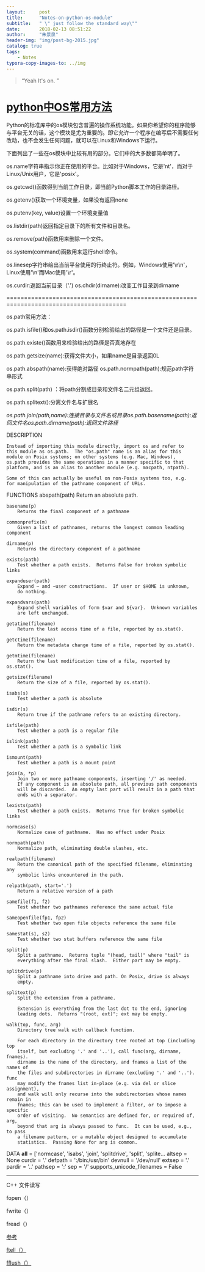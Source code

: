 ```yaml
---
layout:     post
title:      "Notes-on-python-os-module"
subtitle:   " \" just follow the standard way\""
date:       2018-02-13 08:51:22
author:     "朱景泉"
header-img: "img/post-bg-2015.jpg"
catalog: true
tags:
    - Notes
typora-copy-images-to: ../img
---
```


> “Yeah It's on. ”

# [python中OS常用方法](http://www.cnblogs.com/mufenglin/p/7676160.html)

Python的标准库中的os模块包含普遍的操作系统功能。如果你希望你的程序能够与平台无关的话，这个模块是尤为重要的。即它允许一个程序在编写后不需要任何改动，也不会发生任何问题，就可以在Linux和Windows下运行。

下面列出了一些在os模块中比较有用的部分。它们中的大多数都简单明了。

os.name字符串指示你正在使用的平台。比如对于Windows，它是'nt'，而对于Linux/Unix用户，它是'posix'。

os.getcwd()函数得到当前工作目录，即当前Python脚本工作的目录路径。

os.getenv()获取一个环境变量，如果没有返回none

os.putenv(key, value)设置一个环境变量值

os.listdir(path)返回指定目录下的所有文件和目录名。

os.remove(path)函数用来删除一个文件。

os.system(command)函数用来运行shell命令。

os.linesep字符串给出当前平台使用的行终止符。例如，Windows使用'\r\n'，Linux使用'\n'而Mac使用'\r'。

os.curdir:返回当前目录（'.')
os.chdir(dirname):改变工作目录到dirname

========================================================================================

os.path常用方法：

os.path.isfile()和os.path.isdir()函数分别检验给出的路径是一个文件还是目录。

os.path.existe()函数用来检验给出的路径是否真地存在

os.path.getsize(name):获得文件大小，如果name是目录返回0L

os.path.abspath(name):获得绝对路径
os.path.normpath(path):规范path字符串形式

os.path.split(path) ：将path分割成目录和文件名二元组返回。

os.path.splitext():分离文件名与扩展名

*os.path.join(path,name):连接目录与文件名或目录os.path.basename(path):返回文件名os.path.dirname(path):返回文件路径*

DESCRIPTION

    Instead of importing this module directly, import os and refer to
    this module as os.path.  The "os.path" name is an alias for this
    module on Posix systems; on other systems (e.g. Mac, Windows),
    os.path provides the same operations in a manner specific to that
    platform, and is an alias to another module (e.g. macpath, ntpath).
    
    Some of this can actually be useful on non-Posix systems too, e.g.
    for manipulation of the pathname component of URLs.

FUNCTIONS
    abspath(path)
        Return an absolute path.
    
    basename(p)
        Returns the final component of a pathname
    
    commonprefix(m)
        Given a list of pathnames, returns the longest common leading component
    
    dirname(p)
        Returns the directory component of a pathname
    
    exists(path)
        Test whether a path exists.  Returns False for broken symbolic links
    
    expanduser(path)
        Expand ~ and ~user constructions.  If user or $HOME is unknown,
        do nothing.
    
    expandvars(path)
        Expand shell variables of form $var and ${var}.  Unknown variables
        are left unchanged.
    
    getatime(filename)
        Return the last access time of a file, reported by os.stat().
    
    getctime(filename)
        Return the metadata change time of a file, reported by os.stat().
    
    getmtime(filename)
        Return the last modification time of a file, reported by os.stat().
    
    getsize(filename)
        Return the size of a file, reported by os.stat().
    
    isabs(s)
        Test whether a path is absolute
    
    isdir(s)
        Return true if the pathname refers to an existing directory.
    
    isfile(path)
        Test whether a path is a regular file
    
    islink(path)
        Test whether a path is a symbolic link
    
    ismount(path)
        Test whether a path is a mount point
    
    join(a, *p)
        Join two or more pathname components, inserting '/' as needed.
        If any component is an absolute path, all previous path components
        will be discarded.  An empty last part will result in a path that
        ends with a separator.
    
    lexists(path)
        Test whether a path exists.  Returns True for broken symbolic links
    
    normcase(s)
        Normalize case of pathname.  Has no effect under Posix
    
    normpath(path)
        Normalize path, eliminating double slashes, etc.
    
    realpath(filename)
        Return the canonical path of the specified filename, eliminating any
        symbolic links encountered in the path.
    
    relpath(path, start='.')
        Return a relative version of a path
    
    samefile(f1, f2)
        Test whether two pathnames reference the same actual file
    
    sameopenfile(fp1, fp2)
        Test whether two open file objects reference the same file
    
    samestat(s1, s2)
        Test whether two stat buffers reference the same file
    
    split(p)
        Split a pathname.  Returns tuple "(head, tail)" where "tail" is
        everything after the final slash.  Either part may be empty.
    
    splitdrive(p)
        Split a pathname into drive and path. On Posix, drive is always
        empty.
    
    splitext(p)
        Split the extension from a pathname.
        
        Extension is everything from the last dot to the end, ignoring
        leading dots.  Returns "(root, ext)"; ext may be empty.
    
    walk(top, func, arg)
        Directory tree walk with callback function.
        
        For each directory in the directory tree rooted at top (including top
        itself, but excluding '.' and '..'), call func(arg, dirname, fnames).
        dirname is the name of the directory, and fnames a list of the names of
        the files and subdirectories in dirname (excluding '.' and '..').  func
        may modify the fnames list in-place (e.g. via del or slice assignment),
        and walk will only recurse into the subdirectories whose names remain in
        fnames; this can be used to implement a filter, or to impose a specific
        order of visiting.  No semantics are defined for, or required of, arg,
        beyond that arg is always passed to func.  It can be used, e.g., to pass
        a filename pattern, or a mutable object designed to accumulate
        statistics.  Passing None for arg is common.

DATA
    __all__ = ['normcase', 'isabs', 'join', 'splitdrive', 'split', 'splite...
    altsep = None
    curdir = '.'
    defpath = ':/bin:/usr/bin'
    devnull = '/dev/null'
    extsep = '.'
    pardir = '..'
    pathsep = ':'
    sep = '/'
    supports_unicode_filenames = False


---

C++ 文件读写

fopen（）

fwrite（）

fread（）

[参考](http://blog.csdn.net/l740450789/article/details/49005325)

[ftell（）](http://zh.cppreference.com/w/c/io/ftell)

[fflush（）](http://c.biancheng.net/cpp/html/2506.html)


